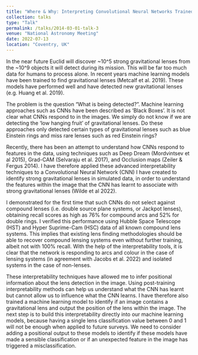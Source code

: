 ```yaml
---
title: "Where & Why: Interpreting Convolutional Neural Networks Trained to Identify Strong Gravitational Lenses"
collection: talks
type: "Talk"
permalink: /talks/2014-03-01-talk-3
venue: "National Astronomy Meeting"
date: 2022-07-13
location: "Coventry, UK"
---
```


In the near future Euclid will discover ~10^5 strong gravitational lenses from the ~10^9 objects it will detect during its mission. This will be far too much data for humans to process alone. In recent years machine learning models have been trained to find gravitational lenses (Metcalf et al. 2019). These models have performed well and have detected new gravitational lenses (e.g. Huang et al. 2019).  
 
The problem is the question “What is being detected?”. Machine learning approaches such as CNNs have been described as ‘Black Boxes’. It is not clear what CNNs respond to in the images. We simply do not know if we are detecting the ‘low hanging fruit’ of gravitational lenses. Do these approaches only detected certain types of gravitational lenses such as blue Einstein rings and miss rare lenses such as red Einstein rings?  
 
Recently, there has been an attempt to understand how CNNs respond to features in the data, using techniques such as Deep Dream (Mordvintsev et al 2015), Grad-CAM (Selvaraju et al. 2017), and Occlusion maps (Zeiler & Fergus 2014). I have therefore applied these advanced interpretability techniques to a Convolutional Neural Network (CNN) I have created to identify strong gravitational lenses in simulated data, in order to understand the features within the image that the CNN has learnt to associate with strong gravitational lenses (Wilde et al 2022).  
 
I demonstrated for the first time that such CNNs do not select against compound lenses (i.e. double source plane systems, or Jackpot lenses), obtaining recall scores as high as 76% for compound arcs and 52% for double rings. I verified this performance using Hubble Space Telescope (HST) and Hyper Suprime-Cam (HSC) data of all known compound lens systems. This implies that existing lens finding methodologies should be able to recover compound lensing systems even without further training, albeit not with 100% recall. With the help of the interpretability tools, it is clear that the network is responding to arcs and colour in the case of lensing systems (in agreement with Jacobs et al. 2022) and isolated systems in the case of non-lenses.  
 
These interpretability techniques have allowed me to infer positional information about the lens detection in the image. Using post-training interpretability methods can help us understand what the CNN has learnt but cannot allow us to influence what the CNN learns. I have therefore also trained a machine learning model to identify if an image contains a gravitational lens and output the position of the lens within the image. The next step is to build this interpretability directly into our machine learning models, because having a single lens classification value between 0 and 1 will not be enough when applied to future surveys. We need to consider adding a positional output to these models to identify if these models have made a sensible classification or if an unexpected feature in the image has triggered a misclassification. 
